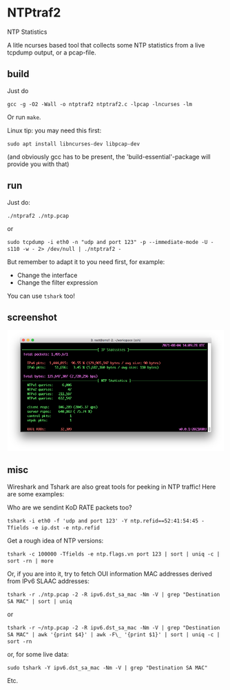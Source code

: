 # NTPtraf2
NTP Statistics

A litle ncurses based tool that collects some NTP statistics from a live
tcpdump output, or a pcap-file.

## build
Just do
```
gcc -g -O2 -Wall -o ntptraf2 ntptraf2.c -lpcap -lncurses -lm
```
Or run `make`.
 
Linux tip: you may need this first:
```
sudo apt install libncurses-dev libpcap-dev
```
(and obviously gcc has to be present, the 'build-essential'-package will provide you with that)

## run
Just do:

```
./ntpraf2 ./ntp.pcap
```
or
```
sudo tcpdump -i eth0 -n "udp and port 123" -p --immediate-mode -U -s110 -w - 2> /dev/null | ./ntptraf2 -
```
But remember to adapt it to you need first, for example:

* Change the interface
* Change the filter expression

You can use `tshark` too!

## screenshot
![Alt text](/ntptraf2/screenshot2.png?raw=true "Screenshot")

## misc

Wireshark and Tshark are also great tools for peeking in NTP traffic! Here
are some examples:

Who are we sendint KoD RATE packets too?
```
tshark -i eth0 -f 'udp and port 123' -Y ntp.refid==52:41:54:45 -Tfields -e ip.dst -e ntp.refid
```
Get a rough idea of NTP versions:
```
tshark -c 100000 -Tfields -e ntp.flags.vn port 123 | sort | uniq -c | sort -rn | more
```

Or, if you are into it, try to fetch OUI information MAC addresses derived
from IPv6 SLAAC addresses:

```
tshark -r ./ntp.pcap -2 -R ipv6.dst_sa_mac -Nm -V | grep "Destination SA MAC" | sort | uniq
```
or
```
tshark -r ~/ntp.pcap -2 -R ipv6.dst_sa_mac -Nm -V | grep "Destination SA MAC" | awk '{print $4}' | awk -F\_ '{print $1}' | sort | uniq -c | sort -rn
```
or, for some live data:
```
sudo tshark -Y ipv6.dst_sa_mac -Nm -V | grep "Destination SA MAC"
```
Etc.
